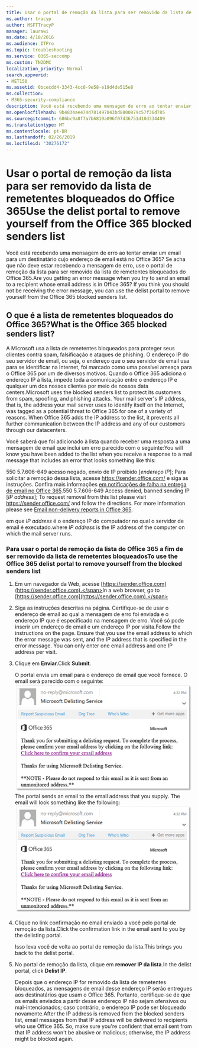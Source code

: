 ```yaml
---
title: Usar o portal de remoção da lista para ser removido da lista de remetentes bloqueados do Office 365
ms.author: tracyp
author: MSFTTracyP
manager: laurawi
ms.date: 4/18/2016
ms.audience: ITPro
ms.topic: troubleshooting
ms.service: O365-seccomp
ms.custom: TN2DMC
localization_priority: Normal
search.appverid:
- MET150
ms.assetid: 0bcecdd4-3343-4cc0-9e58-e19d4de515e8
ms.collection:
- M365-security-compliance
description: Você está recebendo uma mensagem de erro ao tentar enviar um email para um destinatário cujo endereço de email está no Office 365? Se acha que não deve estar recebendo a mensagem de erro, use o portal de remoção da lista para ser removido da lista de remetentes bloqueados do Office 365.
ms.openlocfilehash: 9b4834ae474d781497043bd8800879c57f36d785
ms.sourcegitcommit: 686bc9a8f7a7b6810a096f07d36751d10d334409
ms.translationtype: MT
ms.contentlocale: pt-BR
ms.lasthandoff: 02/26/2019
ms.locfileid: "30276172"
---
```

# <a name="use-the-delist-portal-to-remove-yourself-from-the-office-365-blocked-senders-list"></a><span data-ttu-id="74d19-104">Usar o portal de remoção da lista para ser removido da lista de remetentes bloqueados do Office 365</span><span class="sxs-lookup"><span data-stu-id="74d19-104">Use the delist portal to remove yourself from the Office 365 blocked senders list</span></span>

<span data-ttu-id="74d19-p102">Você está recebendo uma mensagem de erro ao tentar enviar um email para um destinatário cujo endereço de email está no Office 365? Se acha que não deve estar recebendo a mensagem de erro, use o portal de remoção da lista para ser removido da lista de remetentes bloqueados do Office 365.</span><span class="sxs-lookup"><span data-stu-id="74d19-p102">Are you getting an error message when you try to send an email to a recipient whose email address is in Office 365? If you think you should not be receiving the error message, you can use the delist portal to remove yourself from the Office 365 blocked senders list.</span></span>
  
## <a name="what-is-the-office-365-blocked-senders-list"></a><span data-ttu-id="74d19-107">O que é a lista de remetentes bloqueados do Office 365?</span><span class="sxs-lookup"><span data-stu-id="74d19-107">What is the Office 365 blocked senders list?</span></span>

<span data-ttu-id="74d19-p103">A Microsoft usa a lista de remetentes bloqueados para proteger seus clientes contra spam, falsificação e ataques de phishing. O endereço IP do seu servidor de email, ou seja, o endereço que o seu servidor de email usa para se identificar na Internet, foi marcado como uma possível ameaça para o Office 365 por um de diversos motivos. Quando o Office 365 adiciona o endereço IP à lista, impede toda a comunicação entre o endereço IP e qualquer um dos nossos clientes por meio de nossos data centers.</span><span class="sxs-lookup"><span data-stu-id="74d19-p103">Microsoft uses the blocked senders list to protect its customers from spam, spoofing, and phishing attacks. Your mail server's IP address, that is, the address your mail server uses to identify itself on the Internet, was tagged as a potential threat to Office 365 for one of a variety of reasons. When Office 365 adds the IP address to the list, it prevents all further communication between the IP address and any of our customers through our datacenters.</span></span>
  
<span data-ttu-id="74d19-111">Você saberá que foi adicionado à lista quando receber uma resposta a uma mensagem de email que inclui um erro parecido com o seguinte:</span><span class="sxs-lookup"><span data-stu-id="74d19-111">You will know you have been added to the list when you receive a response to a mail message that includes an error that looks something like this:</span></span>
  
<span data-ttu-id="74d19-p104">550 5.7.606-649 acesso negado, envio de IP proibido [_endereço IP_]; Para solicitar a remoção dessa lista, acesse https://sender.office.com/ e siga as instruções. Confira mais informações [em notificações de falha na entrega de email no Office 365](http://go.microsoft.com/fwlink/?LinkID=526653).</span><span class="sxs-lookup"><span data-stu-id="74d19-p104">550 5.7.606-649 Access denied, banned sending IP [_IP address_]; To request removal from this list please visit https://sender.office.com/ and follow the directions. For more information please see [Email non-delivery reports in Office 365](http://go.microsoft.com/fwlink/?LinkID=526653).</span></span>
  
<span data-ttu-id="74d19-114">em que  _IP address_ é o endereço IP do computador no qual o servidor de email é executado.</span><span class="sxs-lookup"><span data-stu-id="74d19-114">where  _IP address_ is the IP address of the computer on which the mail server runs.</span></span> 
  
### <a name="to-use-the-office-365-delist-portal-to-remove-yourself-from-the-blocked-senders-list"></a><span data-ttu-id="74d19-115">Para usar o portal de remoção da lista do Office 365 a fim de ser removido da lista de remetentes bloqueados</span><span class="sxs-lookup"><span data-stu-id="74d19-115">To use the Office 365 delist portal to remove yourself from the blocked senders list</span></span>

1. <span data-ttu-id="74d19-116">Em um navegador da Web, acesse [https://sender.office.com](https://sender.office.com).</span><span class="sxs-lookup"><span data-stu-id="74d19-116">In a web browser, go to [https://sender.office.com](https://sender.office.com).</span></span>
    
2. <span data-ttu-id="74d19-p105">Siga as instruções descritas na página. Certifique-se de usar o endereço de email ao qual a mensagem de erro foi enviada e o endereço IP que é especificado na mensagem de erro. Você só pode inserir um endereço de email e um endereço IP por visita.</span><span class="sxs-lookup"><span data-stu-id="74d19-p105">Follow the instructions on the page. Ensure that you use the email address to which the error message was sent, and the IP address that is specified in the error message. You can only enter one email address and one IP address per visit.</span></span>
    
3. <span data-ttu-id="74d19-120">Clique em **Enviar**.</span><span class="sxs-lookup"><span data-stu-id="74d19-120">Click **Submit**.</span></span>
    
    <span data-ttu-id="74d19-p106">O portal envia um email para o endereço de email que você fornece. O email será parecido com o seguinte: ![captura de tela do email recebido ao enviar uma solicitação pelo portal de deslista](media/bf13e4f7-f68c-4e46-baa7-b6ab4cfc13f3.png)</span><span class="sxs-lookup"><span data-stu-id="74d19-p106">The portal sends an email to the email address that you supply. The email will look something like the following:  ![Screenshot of email received when you submit a request through the delist portal](media/bf13e4f7-f68c-4e46-baa7-b6ab4cfc13f3.png)</span></span>
  
4. <span data-ttu-id="74d19-123">Clique no link confirmação no email enviado a você pelo portal de remoção da lista.</span><span class="sxs-lookup"><span data-stu-id="74d19-123">Click the confirmation link in the email sent to you by the delisting portal.</span></span>
    
    <span data-ttu-id="74d19-124">Isso leva você de volta ao portal de remoção da lista.</span><span class="sxs-lookup"><span data-stu-id="74d19-124">This brings you back to the delist portal.</span></span>
    
5. <span data-ttu-id="74d19-125">No portal de remoção da lista, clique em **remover IP da lista**.</span><span class="sxs-lookup"><span data-stu-id="74d19-125">In the delist portal, click **Delist IP**.</span></span>
    
    <span data-ttu-id="74d19-p107">Depois que o endereço IP for removido da lista de remetentes bloqueados, as mensagens de email desse endereço IP serão entregues aos destinatários que usam o Office 365. Portanto, certifique-se de que os emails enviados a partir desse endereço IP não sejam ofensivos ou mal-intencionados; caso contrário, o endereço IP pode ser bloqueado novamente.</span><span class="sxs-lookup"><span data-stu-id="74d19-p107">After the IP address is removed from the blocked senders list, email messages from that IP address will be delivered to recipients who use Office 365. So, make sure you're confident that email sent from that IP address won't be abusive or malicious; otherwise, the IP address might be blocked again.</span></span>
    


